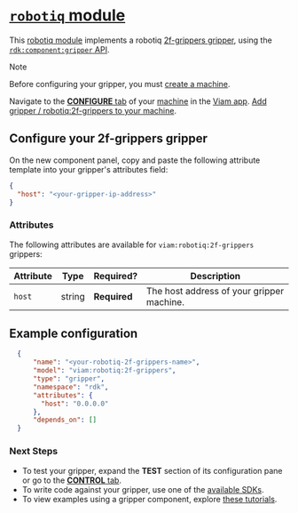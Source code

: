 # [`robotiq` module](https://github.com/viam-modules/robotiq)

This [robotiq module](https://app.viam.com/module/viam/robotiq) implements a robotiq [2f-grippers gripper](https://robotiq.com/products/adaptive-grippers#Two-Finger-Gripper), using the [`rdk:component:gripper` API](https://docs.viam.com/appendix/apis/components/gripper/).

> [!NOTE]
> Before configuring your gripper, you must [create a machine](https://docs.viam.com/cloud/machines/#add-a-new-machine).

Navigate to the [**CONFIGURE** tab](https://docs.viam.com/configure/) of your [machine](https://docs.viam.com/fleet/machines/) in the [Viam app](https://app.viam.com/).
[Add gripper / robotiq:2f-grippers to your machine](https://docs.viam.com/configure/#components).

## Configure your 2f-grippers gripper

On the new component panel, copy and paste the following attribute template into your gripper's attributes field:

```json
{
  "host": "<your-gripper-ip-address>"
}
```

### Attributes

The following attributes are available for `viam:robotiq:2f-grippers` grippers:

| Attribute | Type | Required? | Description |
| --------- | ---- | --------- | ----------  |
| `host` | string | **Required** | The host address of your gripper machine. |

## Example configuration

```json
  {
      "name": "<your-robotiq-2f-grippers-name>",
      "model": "viam:robotiq:2f-grippers",
      "type": "gripper",
      "namespace": "rdk",
      "attributes": {
        "host": "0.0.0.0"
      },
      "depends_on": []
  }
```

### Next Steps
- To test your gripper, expand the **TEST** section of its configuration pane or go to the [**CONTROL** tab](https://docs.viam.com/fleet/control/).
- To write code against your gripper, use one of the [available SDKs](https://docs.viam.com/sdks/).
- To view examples using a gripper component, explore [these tutorials](https://docs.viam.com/tutorials/).
